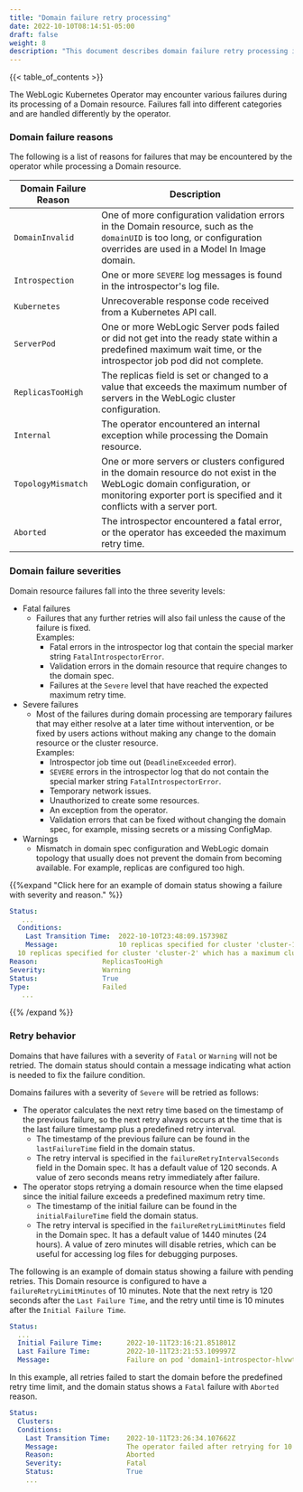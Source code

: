```yaml
---
title: "Domain failure retry processing"
date: 2022-10-10T08:14:51-05:00
draft: false
weight: 8
description: "This document describes domain failure retry processing in the Oracle WebLogic Server in Kubernetes environment."
---
```


{{< table_of_contents >}}

The WebLogic Kubernetes Operator may encounter various failures during its processing of a Domain resource. Failures fall into different categories and are handled differently by the operator.

### Domain failure reasons

The following is a list of reasons for failures that may be encountered by the operator while processing a Domain resource.

| Domain Failure Reason | Description                                                                                                                                                                                        |
|-----------------------|----------------------------------------------------------------------------------------------------------------------------------------------------------------------------------------------------|
| `DomainInvalid`       | One of more configuration validation errors in the Domain resource, such as the `domainUID` is too long, or configuration overrides are used in a Model In Image domain.                           |
| `Introspection`       | One or more `SEVERE` log messages is found in the introspector's log file.                                                                                                                         |
| `Kubernetes`          | Unrecoverable response code received from a Kubernetes API call.                                                                                                                                   |
| `ServerPod`           | One or more WebLogic Server pods failed or did not get into the ready state within a predefined maximum wait time, or the introspector job pod did not complete.                                   |
| `ReplicasTooHigh`     | The replicas field is set or changed to a value that exceeds the maximum number of servers in the WebLogic cluster configuration.                                                                  |
| `Internal`            | The operator encountered an internal exception while processing the Domain resource.                                                                                                               |
| `TopologyMismatch`    | One or more servers or clusters configured in the domain resource do not exist in the WebLogic domain configuration, or monitoring exporter port is specified and it conflicts with a server port. |
| `Aborted`             | The introspector encountered a fatal error, or the operator has exceeded the maximum retry time.                                                                                                   |

### Domain failure severities

Domain resource failures fall into the three severity levels:

- Fatal failures
   - Failures that any further retries will also fail unless the cause of the failure is fixed. \
     Examples:
     - Fatal errors in the introspector log that contain the special marker string `FatalIntrospectorError`.
     - Validation errors in the domain resource that require changes to the domain spec.
     - Failures at the `Severe` level that have reached the expected maximum retry time.
- Severe failures
   - Most of the failures during domain processing are temporary failures that may either resolve at a later 
     time without intervention, or be fixed by users actions without making any change to the domain resource
     or the cluster resource. \
     Examples:
     - Introspector job time out (`DeadlineExceeded` error).
     - `SEVERE` errors in the introspector log that do not contain the special marker string `FatalIntrospectorError`.
     - Temporary network issues.
     - Unauthorized to create some resources.
     - An exception from the operator.
     - Validation errors that can be fixed without changing the domain spec, for example, missing secrets or a missing ConfigMap.
- Warnings
   - Mismatch in domain spec configuration and WebLogic domain topology that usually does not prevent the domain from becoming available. 
     For example, replicas are configured too high.
     
{{%expand "Click here for an example of domain status showing a failure with severity and reason." %}}
```yaml
Status:
   ...
  Conditions:
    Last Transition Time:  2022-10-10T23:48:09.157398Z
    Message:               10 replicas specified for cluster 'cluster-1' which has a maximum cluster size of 5
  10 replicas specified for cluster 'cluster-2' which has a maximum cluster size of 2
Reason:                ReplicasTooHigh
Severity:              Warning
Status:                True
Type:                  Failed
   ...
```
{{% /expand %}}

### Retry behavior

Domains that have failures with a severity of `Fatal` or `Warning` will not be retried. The domain status should contain a message indicating what action is needed to fix the failure condition. 

Domains failures with a severity of `Severe` will be retried as follows:
- The operator calculates the next retry time based on the timestamp of the previous failure, so the next retry always occurs at the time that is the last failure timestamp plus a predefined retry interval.
  - The timestamp of the previous failure can be found in the `lastFailureTime` field in the domain status. 
  - The retry interval is specified in the `failureRetryIntervalSeconds` field in the Domain spec. It has a default 
    value of 120 seconds. A value of zero seconds means retry immediately after failure.
- The operator stops retrying a domain resource when the time elapsed since the initial failure exceeds a predefined maximum retry time.
    - The timestamp of the initial failure can be found in the `initialFailureTime` field the domain status.
    - The retry interval is specified in the `failureRetryLimitMinutes` field in the Domain spec. It has a default value of 1440 minutes (24 hours).
      A value of zero minutes will disable retries, which can be useful for accessing log files for debugging purposes.

The following is an example of domain status showing a failure with pending retries. This Domain resource is configured to have a 
`failureRetryLimitMinutes` of 10 minutes. Note that the next retry is 120 seconds after the `Last Failure Time`,
and the retry until time is 10 minutes after the `Initial Failure Time`.
```yaml
Status:
  ...
  Initial Failure Time:      2022-10-11T23:16:21.851801Z
  Last Failure Time:         2022-10-11T23:21:53.109997Z
  Message:                   Failure on pod 'domain1-introspector-hlvwt' in namespace 'default': Back-off pulling image "oracle/weblogic:12214". Will retry next at 2022-10-11T23:23:53.109997240Z and approximately every 120 seconds afterward until 2022-10-11T23:26:21.851801Z if the failure is not resolved.
```

In this example, all retries failed to start the domain before the predefined retry time limit, and the domain status shows a `Fatal` failure with `Aborted` reason. 
```yaml
Status:
  Clusters:
  Conditions:
    Last Transition Time:    2022-10-11T23:26:34.107662Z
    Message:                 The operator failed after retrying for 10 minutes. This time limit may be specified in spec.failureRetryLimitMinutes. Please resolve the error and then update domain.spec.introspectVersion to force another retry.
    Reason:                  Aborted
    Severity:                Fatal
    Status:                  True
    ...
```





